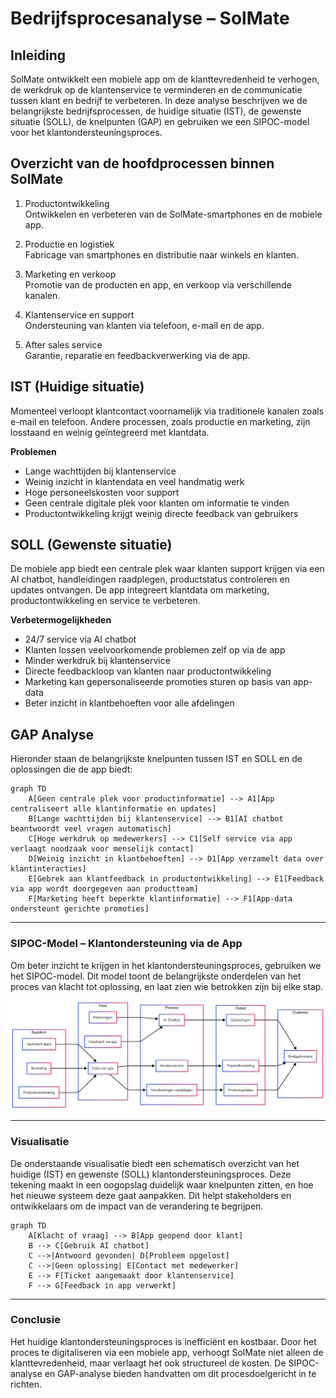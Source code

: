# Bedrijfsprocesanalyse – SolMate

## Inleiding

SolMate ontwikkelt een mobiele app om de klanttevredenheid te verhogen, de werkdruk op de klantenservice te verminderen en de communicatie tussen klant en bedrijf te verbeteren. In deze analyse beschrijven we de belangrijkste bedrijfsprocessen, de huidige situatie (IST), de gewenste situatie (SOLL), de knelpunten (GAP) en gebruiken we een SIPOC-model voor het klantondersteuningsproces.

## Overzicht van de hoofdprocessen binnen SolMate

1. Productontwikkeling  
   Ontwikkelen en verbeteren van de SolMate-smartphones en de mobiele app.

2. Productie en logistiek  
   Fabricage van smartphones en distributie naar winkels en klanten.

3. Marketing en verkoop  
   Promotie van de producten en app, en verkoop via verschillende kanalen.

4. Klantenservice en support  
   Ondersteuning van klanten via telefoon, e-mail en de app.

5. After sales service  
   Garantie, reparatie en feedbackverwerking via de app.

## IST (Huidige situatie)

Momenteel verloopt klantcontact voornamelijk via traditionele kanalen zoals e-mail en telefoon. Andere processen, zoals productie en marketing, zijn losstaand en weinig geïntegreerd met klantdata.

**Problemen**

- Lange wachttijden bij klantenservice  
- Weinig inzicht in klantendata en veel handmatig werk  
- Hoge personeelskosten voor support  
- Geen centrale digitale plek voor klanten om informatie te vinden  
- Productontwikkeling krijgt weinig directe feedback van gebruikers

## SOLL (Gewenste situatie)

De mobiele app biedt een centrale plek waar klanten support krijgen via een AI chatbot, handleidingen raadplegen, productstatus controleren en updates ontvangen. De app integreert klantdata om marketing, productontwikkeling en service te verbeteren.

**Verbetermogelijkheden**

- 24/7 service via AI chatbot  
- Klanten lossen veelvoorkomende problemen zelf op via de app  
- Minder werkdruk bij klantenservice  
- Directe feedbackloop van klanten naar productontwikkeling  
- Marketing kan gepersonaliseerde promoties sturen op basis van app-data  
- Beter inzicht in klantbehoeften voor alle afdelingen

## GAP Analyse

Hieronder staan de belangrijkste knelpunten tussen IST en SOLL en de oplossingen die de app biedt:

```mermaid
graph TD
    A[Geen centrale plek voor productinformatie] --> A1[App centraliseert alle klantinformatie en updates]
    B[Lange wachttijden bij klantenservice] --> B1[AI chatbot beantwoordt veel vragen automatisch]
    C[Hoge werkdruk op medewerkers] --> C1[Self service via app verlaagt noodzaak voor menselijk contact]
    D[Weinig inzicht in klantbehoeften] --> D1[App verzamelt data over klantinteracties]
    E[Gebrek aan klantfeedback in productontwikkeling] --> E1[Feedback via app wordt doorgegeven aan productteam]
    F[Marketing heeft beperkte klantinformatie] --> F1[App-data ondersteunt gerichte promoties]
```

---


### SIPOC-Model – Klantondersteuning via de App

Om beter inzicht te krijgen in het klantondersteuningsproces, gebruiken we het SIPOC-model. Dit model toont de belangrijkste onderdelen van het proces van klacht tot oplossing, en laat zien wie betrokken zijn bij elke stap.

![SIPOC Diagram](SIPOC_Model.png)


---

### Visualisatie
De onderstaande visualisatie biedt een schematisch overzicht van het huidige (IST) en gewenste (SOLL) klantondersteuningsproces. Deze tekening maakt in een oogopslag duidelijk waar knelpunten zitten, en hoe het nieuwe systeem deze gaat aanpakken. Dit helpt stakeholders en ontwikkelaars om de impact van de verandering te begrijpen.

```mermaid
graph TD
    A[Klacht of vraag] --> B[App geopend door klant]
    B --> C[Gebruik AI chatbot]
    C -->|Antwoord gevonden| D[Probleem opgelost]
    C -->|Geen oplossing| E[Contact met medewerker]
    E --> F[Ticket aangemaakt door klantenservice]
    F --> G[Feedback in app verwerkt]
```

---

### Conclusie

Het huidige klantondersteuningsproces is inefficiënt en kostbaar. Door het proces te digitaliseren via een mobiele app, verhoogt SolMate niet alleen de klanttevredenheid, maar verlaagt het ook structureel de kosten. De SIPOC-analyse en GAP-analyse bieden handvatten om dit procesdoelgericht in te richten.

